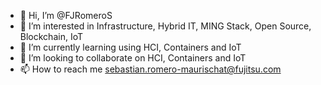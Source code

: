 - 👋 Hi, I’m @FJRomeroS
- 👀 I’m interested in Infrastructure, Hybrid IT, MING Stack, Open Source, Blockchain, IoT
- 🌱 I’m currently learning using HCI, Containers and IoT
- 💞️ I’m looking to collaborate on HCI, Containers and IoT
- 📫 How to reach me sebastian.romero-maurischat@fujitsu.com

<!---
FJRomeroS/FJRomeroS is a ✨ special ✨ repository because its `README.md` (this file) appears on your GitHub profile.
You can click the Preview link to take a look at your changes.
--->
